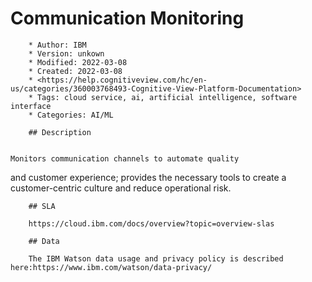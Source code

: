 # Communication Monitoring

        * Author: IBM
        * Version: unkown
        * Modified: 2022-03-08
        * Created: 2022-03-08
        * <https://help.cognitiveview.com/hc/en-us/categories/360003768493-Cognitive-View-Platform-Documentation>
        * Tags: cloud service, ai, artificial intelligence, software interface
        * Categories: AI/ML

        ## Description


    Monitors communication channels to automate quality
and customer experience; provides the necessary
tools to create a customer-centric culture and reduce operational
risk.


        ## SLA

        https://cloud.ibm.com/docs/overview?topic=overview-slas

        ## Data

        The IBM Watson data usage and privacy policy is described here:https://www.ibm.com/watson/data-privacy/
